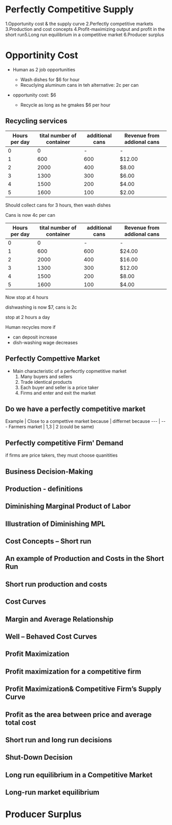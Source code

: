 # Perfectly Competitive Supply

1.Opportunity cost & the supply curve
2.Perfectly competitive markets
3.Production and cost concepts
4.Profit-maximizing output and profit in the short run5.Long run equilibrium in a competitive market
6.Producer surplus

# Opportinity Cost
- Human as 2 job opportunities
  - Wash dishes for $6 for hour
  - Recuclying aluminum cans in teh alternative: 2c per can

- opportunity cost: $6
  - Recycle as long as he gmakes $6 per hour

## Recycling services

Hours per day | tital number of container | additional cans | Revenue from addional cans
--- | --- | --- | ---
0 | 0 | - | -
1 | 600 | 600 | $12.00
2 | 2000 | 400 | $8.00
3 | 1300 | 300 | $6.00
4 | 1500 | 200 | $4.00
5 | 1600 | 100 | $2.00

Should collect cans for 3 hours, then wash dishes

Cans is now 4c per can

Hours per day | tital number of container | additional cans | Revenue from addional cans
--- | --- | --- | ---
0 | 0 | - | -
1 | 600 | 600 | $24.00
2 | 2000 | 400 | $16.00
3 | 1300 | 300 | $12.00
4 | 1500 | 200 | $8.00
5 | 1600 | 100 | $4.00

Now stop at 4 hours

dishwashing is now $7, cans is 2c

stop at 2 hours a day

Human recycles more if
- can deposit increase
- dish-washing wage decreases

## Perfectly Compettive Market
- Main characteristic of a perfecrtly copmetitive market
  1. Many buyers and sellers
  2. Trade identical products
  3. Each buyer and seller is a price taker
  4. Firms and enter and exit the market

## Do we have a perfectly competitive market

Example | Close to a compettive market because | differnet because
--- | --- 
Farmers market | 1,3 | 2 (could be same) 

## Perfectly competitive Firm' Demand

if firms are price takers, they must choose quanitities

## Business Decision-Making

## Production - definitions

## Diminishing Marginal Product of Labor 

## Illustration of Diminishing MPL

## Cost Concepts – Short run

## An example of Production and Costs in the Short Run

## Short run production and costs

## Cost Curves

## Margin and Average Relationship

## Well – Behaved Cost Curves

## Profit Maximization

## Profit maximization for a competitive firm

## Profit Maximization& Competitive Firm’s Supply Curve

## Profit as the area between price and average total cost

## Short run and long run decisions

## Shut-Down Decision

## Long run equilibrium in a Competitive Market

## Long-run market equilibrium

# Producer Surplus


